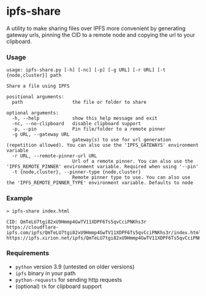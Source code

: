 # ipfs-share
A utility to make sharing files over IPFS more convenient by generating gateway urls, pinning the CID to a remote node 
and copying the url to your clipboard.

### Usage
```shell
usage: ipfs-share.py [-h] [-nc] [-p] [-g URL] [-r URL] [-t {node,cluster}] path

Share a file using IPFS

positional arguments:
  path                  the file or folder to share

optional arguments:
  -h, --help            show this help message and exit
  -nc, --no-clipboard   disable clipboard support
  -p, --pin             Pin file/folder to a remote pinner
  -g URL, --gateway URL
                        gateway(s) to use for url generation (repetition allowed). You can also use the 'IPFS_GATEWAYS' environment variable
  -r URL, --remote-pinner-url URL
                        Url of a remote pinner. You can also use the 'IPFS_REMOTE_PINNER' environment variable. Required when using '--pin'
  -t {node,cluster}, --pinner-type {node,cluster}
                        Remote pinner type to use. You can also use the 'IPFS_REMOTE_PINNER_TYPE' environment variable. Defaults to node
```

### Example
```shell
> ipfs-share index.html

CID: QmTeLU7tgi82xU9Hmmp4GwTV11XDPF6Ts5qvCciPNKhs3r
https://cloudflare-ipfs.com/ipfs/QmTeLU7tgi82xU9Hmmp4GwTV11XDPF6Ts5qvCciPNKhs3r/index.html
https://ipfs.xirion.net/ipfs/QmTeLU7tgi82xU9Hmmp4GwTV11XDPF6Ts5qvCciPNKhs3r/index.html
```


### Requirements
* `python` version 3.9 (untested on older versions)
* `ipfs` binary in your path
* `python-requests` for sending http requests
* (optional) `tk` for clipboard support